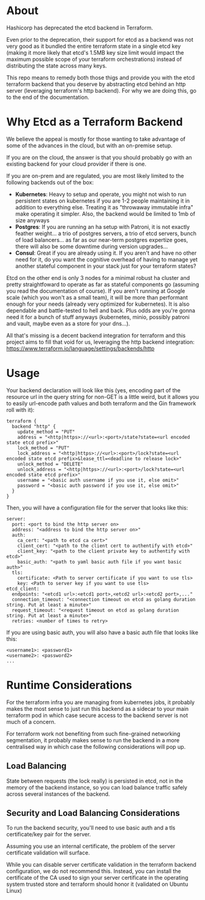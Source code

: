 # About

Hashicorp has deprecated the etcd backend in Terraform.

Even prior to the deprecation, their support for etcd as a backend was not very good as it bundled the entire terraform state in a single etcd key (making it more likely that etcd's 1.5MB key size limit would impact the maximum possible scope of your terraform orchestrations) instead of distributing the state across many keys.

This repo means to remedy both those thigs and provide you with the etcd terraform backend that you deserve by abstracting etcd behind an http server (leveraging terraform's http backend). For why we are doing this, go to the end of the documentation.

# Why Etcd as a Terraform Backend

We believe the appeal is mostly for those wanting to take advantage of some of the advances in the cloud, but with an on-premise setup.

If you are on the cloud, the answer is that you should probably go with an existing backend for your cloud provider if there is one.

If you are on-prem and are regulated, you are most likely limited to the following backends out of the box:
- **Kubernetes**: Heavy to setup and operate, you might not wish to run persistent states on kubernetes if you are 1-2 people maintaining it in addition to everything else. Treating it as "throwaway immutable infra" make operating it simpler. Also, the backend would be limited to 1mb of size anyways
- **Postgres**: If you are running an ha setup with Patroni, it is not exactly feather weight... a trio of postgres servers, a trio of etcd servers, bunch of load balancers... as far as our near-term postgres expertize goes, there will also be some downtime during version upgrades...
- **Consul**: Great if you are already using it. If you aren't and have no other need for it, do you want the cognitive overhead of having to manage yet another stateful component in your stack just for your terraform states?

Etcd on the other end is only 3 nodes for a minimal robust ha cluster and pretty straightfoward to operate as far as stateful components go (assuming you read the documentation of course). If you aren't running at Google scale (which you won't as a small team), it will be more than performant enough for your needs (already very optimized for kubernetes). It is also dependable and battle-tested to hell and back. Plus odds are you're gonna need it for a bunch of stuff anyways (kubernetes, minio, possibly patroni and vault, maybe even as a store for your dns...).

All that's missing is a decent backend integration for terraform and this project aims to fill that void for us, leveraging the http backend integration: https://www.terraform.io/language/settings/backends/http

# Usage

Your backend declaration will look like this (yes, encoding part of the resource url in the query string for non-GET is a little weird, but it allows you to easily url-encode path values and both terraform and the Gin framework roll with it):

```
terraform {
  backend "http" {
    update_method = "PUT"
    address = "<http|https>://<url>:<port>/state?state=<url encoded state etcd prefix>"
    lock_method = "PUT"
    lock_address = "<http|https>://<url>:<port>/lock?state=<url encoded state etcd prefix>&lease_ttl=<deadline to release lock>"
    unlock_method = "DELETE"
    unlock_address = "<http|https>://<url>:<port>/lock?state=<url encoded state etcd prefix>"
    username = "<basic auth username if you use it, else omit>"
    password = "<basic auth password if you use it, else omit>"
  }
}
```

Then, you will have a configuration file for the server that looks like this:

```
server:
  port: <port to bind the http server on>
  address: "<address to bind the http server on>"
  auth:
    ca_cert: "<path to etcd ca cert>"
    client_cert: "<path to the client cert to authentify with etcd>"
    client_key: "<path to the client private key to authentify with etcd>"
    basic_auth: "<path to yaml basic auth file if you want basic auth>"
  tls:
    certificate: <Path to server certificate if you want to use tls>
    key: <Path to server key if you want to use tls>
etcd_client:
  endpoints: "<etcd1 url>:<etcd1 port>,<etcd2 url>:<etcd2 port>,..."
  connection_timeout: "<connection timeout on etcd as golang duration string. Put at least a minute>"
  request_timeout: "<request timeout on etcd as golang duration string. Put at least a minute>"
  retries: <number of times to retry>
```

If you are using basic auth, you will also have a basic auth file that looks like this:

```
<username1>: <password1>
<username2>: <password2>
...
```

# Runtime Considerations

For the terraform infra you are managing from kubernetes jobs, it probably makes the most sense to just run this backend as a sidecar to your main terraform pod in which case secure access to the backend server is not much of a concern.

For terraform work not benefiting from such fine-grained networking segmentation, it probably makes sense to run the backend in a more centralised way in which case the following considerations will pop up.

## Load Balancing

State between requests (the lock really) is persisted in etcd, not in the memory of the backend instance, so you can load balance traffic safely across several instances of the backend.

## Security and Load Balancing Considerations

To run the backend security, you'll need to use basic auth and a tls certificate/key pair for the server.

Assuming you use an internal certificate, the problem of the server certificate validation will surface.

While you can disable server certificate validation in the terraform backend configuration, we do not recommend this. Instead, you can install the certificate of the CA used to sign your server certificate in the operating system trusted store and terraform should honor it (validated on Ubuntu Linux)